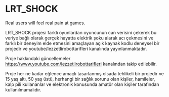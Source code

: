 # LRT_SHOCK
Real users will feel real pain at games.

LRT_SHOCK projesi farklı oyunlardan oyuncunun can verisini çekerek bu veriye bağlı olarak gerçek hayatta elektrik şoku alarak acı çekmesini ve farklı bir deneyim elde etmesini amaçlayan açık kaynak kodlu deneysel bir projedir ve youtube/lezzetlirobottarifleri kanalında yayınlanmaktadır.

Proje hakkındaki güncellemeler https://www.youtube.com/lezzetlirobottarifleri kanalından takip edilebilir.

Proje her ne kadar eğlence amaçlı tasarlanmış olsada tehlikeli bir projedir ve 15 yaş altı, 50 yaş üstü, herhangi bir sağlık sorunu olan kişiler, hamileler, kalp pili kullananlar ve elektronik konusunda amatör olan kişiler tarafından kullanılmamalıdır. 
